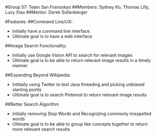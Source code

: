 #Group 57: Team San Fransokyo
##Members:
Sydney Ko, Thomas Lilly, Lucy Xiao
##Mentor:
Derek Sollenberger

#Features:
##Command Line/UX:
- Initially have a command line interface
- Ultimate goal is to have a web interface

##Image Search Functionality:
- Initially use Google Vision API to search for relevant images
- Ultimate goal is to be able to return relevant image results in a timely manner

##Expanding Beyond Wikipedia:
- Intitially using Twitter to test Java threading and picking unbiased starting points
- Ultimate goal is to search Pinterest to return relevant image results

##Better Search Algorithm
- Initially removing Stop Words and Recognizing commonly misspelled words
- Ultimate goal is to be able to group like concepts together to return more relevant search results